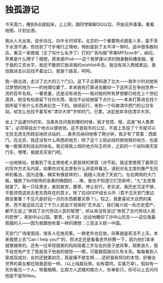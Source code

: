 # 独孤游记

今天周六，睡到8点就起床，上上网，跟同学聊聊QQ以后，开始无所事事。看看地图，计划出游。

我从人大出发，徒步向北，向中关村进军。北京的一个重要特点就是人多，虽不至于水泄不通，但也到了寸步难行之境地，特别是到了太平洋一带时。途中很多数码店，看见一家商城（忘了叫什么名字了）打的广告叫做"苹果MP3xxx中"，纳闷，苹果是什么牌子？细想，原来是iPod——这个我梦寐以求的随身数码播放器。鉴于我的工资水平，我还不敢把它放进我的wishlist中去。我没有进入商城里边，我怕我进去以后找不着出口，我是个路盲，呵呵。

我一路北进，走过了北大的三个门口。这下子总算知道了北大——我年少时对她有过梦想的地方——的地理位置了。本来我有打算进去瞻仰一下这所正在争创世界一流的百年名校。一番思量，还是没有进去——我对她的所有梦想都已经在上个世纪遗弃，她没有给我留下任何东西，我也不必给她留下点什么——本来打算进去找个厕所留下些什么东西来纪念一下的。继续前行，来到一个叫做清华西门的公交车站，却怎么也找不着写有"清华大学"字样的门，已累，决定放弃寻找清华大学。

坐上了运通105的车，当乘务员问我到哪的时候，我才觉悟，哦，这是"有人售票车"，必须得说出个地点以便收钱，这不是投币的公交，不是上去投了个币就可以无忧无虑无所顾忌地终点站的……乘务员纳闷地等了两分钟，我才有了答案：西直门。在北京，我还没有什么熟悉的地方，除了这个上班必经的倒地铁的地方，也是唯一能够流利说出的地名。我记得我上班的地方叫王府井，之前的一个站叫做天安门东，嘿嘿，我就去天安门吧。

一出地铁站，就看到了毛主席他老人家慈祥的笑容（对不起，我这里使用了最常见的写作方式与内容，如果你对毛主席有什么非慈祥看法，请别对毛主席的像产生同样的看法，因为这像，确实有够慈祥的）。我随人流进了天安门，左右两侧的大门板，镶嵌了9x9矩阵的金黄的椭圆的……唉，我也不知道它们怎称呼，"九"五至尊就是了。我一只往里走，直到故宫，要票，停止前行。老实说，我历史沉淀不够，不能领悟这些古老东西存在的意义，除了拉动GDP成长以外（君不见天安门里边商店重重？不见凡是好玩一点的东西都要买票？）。较之，我更喜欢大自然的美景，而不是这些沉淀了千万人民血汗泪哭的"艺术品"。我们每介绍一处历史遗产，都不忘说上"体现了古代劳动人民的智慧"，却从来没有说过"体现了古代劳动人民的悲惨"。来到中山公园，要票，也不进，远远地瞻仰了孙中山先生——这位我最佩服的人——因为我跟他有着一样的理想：三民主义统一中国。

天安门广场很宽阔，很多人在放风筝。一群老外也在放，风筝就是死活不上天。本来我想上去"Can I help you?"的，但决定还是看看老外折腾一下，因为他们本来就够搞笑的。还有一位年轻貌美的妈妈陪着三岁左右的孩子放风筝，观察良久，竟不自觉地产生了我是孩子他爸的错觉——嗯，可能跟孤独过久有关系。每每看到人家成双成对，女的还貌美如花，真是痛不欲生啊……还好我有阿Q的本领，好像全世界的美女都在陪我逛街一样。（以上纯属玩笑，如有雷同，实属万幸）。假如有一天你看见一个人，带着眼睛，比南方人还矮的南方人，形单影只，你可以上去问问他是不是叫Neo。
